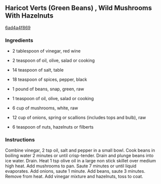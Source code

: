 ## Haricot Verts (Green Beans) , Wild Mushrooms With Hazelnuts

[6ad4a4f869](http://www.food.com/recipe/haricot-verts-green-beans-wild-mushrooms-with-hazelnuts-257138)

### Ingredients

 - 2 tablespoon of vinegar, red wine

 - 2 teaspoon of oil, olive, salad or cooking

 - 14 teaspoon of salt, table

 - 18 teaspoon of spices, pepper, black

 - 1 pound of beans, snap, green, raw

 - 1 teaspoon of oil, olive, salad or cooking

 - 6 cup of mushrooms, white, raw

 - 12 cup of onions, spring or scallions (includes tops and bulb), raw

 - 6 teaspoon of nuts, hazelnuts or filberts

### Instructions

Combine vinegar, 2 tsp oil, salt and pepper in a small bowl. Cook beans in boiling water 2 minutes or until crisp-tender. Drain and plunge beans into ice water. Drain. Heat 1 tsp olive oil in a large non stick skillet over medium high heat. Add mushrooms to pan. Saute 7 minutes or until liquid evaporates. Add onions, saute 1 minute. Add beans, saute 3 minutes. Remove from heat. Add vinegar mixture and hazelnuts, toss to coat.
